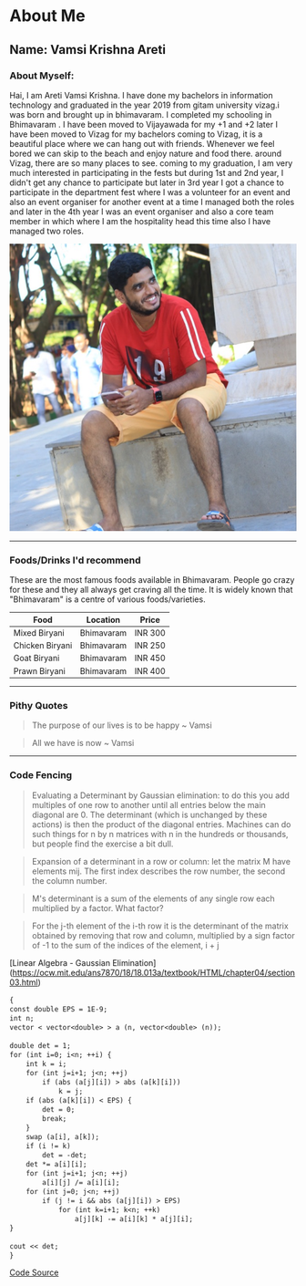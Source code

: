# About Me

## Name: Vamsi Krishna Areti

### About Myself:
 Hai, I am Areti Vamsi Krishna. I have done my bachelors in information technology and graduated in the year 2019 from gitam university vizag.i was born and brought up in bhimavaram. I completed my schooling in Bhimavaram .  I have been moved to Vijayawada for my +1 and +2 later I have been moved to Vizag for my bachelors coming to Vizag, it is a beautiful place where we can hang out with friends. Whenever we feel bored we can skip to the beach and enjoy nature and food there. around Vizag, there are so many places to see. coming to my graduation, I am very much interested in participating in the fests but during 1st and 2nd year, I didn't get any chance to participate but later in 3rd year I got a chance to participate in the department fest where I was a volunteer for an event and also an event organiser for another event at a time I managed both the roles and later in the 4th year I was an event organiser and also a core team member in which where I am the hospitality head this time also I have managed two roles.

 ![MyProfilePicture](MyProfilePic.jpg)

---
### Foods/Drinks I'd recommend

 These are the most famous foods available in Bhimavaram.
 People go crazy for these and they all always get craving all the time.
 It is widely known that "Bhimavaram" is a centre of various foods/varieties.


|            Food               |            Location               |            Price              |
|-------------------------------|-----------------------------------|-------------------------------|
|       Mixed Biryani           |            Bhimavaram             |            INR 300            |
|       Chicken Biryani         |            Bhimavaram             |            INR 250            |
|       Goat Biryani            |            Bhimavaram             |            INR 450            |
|       Prawn Biryani           |            Bhimavaram             |            INR 400            |

---
### Pithy Quotes
> The purpose of our lives is to be happy ~ Vamsi

> All we have is now ~ Vamsi
 
 ---
 ### Code Fencing
 > Evaluating a Determinant by Gaussian elimination: to do this you add multiples of one row to another until all entries below the main diagonal are 0. The determinant (which is unchanged by these actions) is then the product of the diagonal entries. Machines can do such things for n by n matrices with n in the hundreds or thousands, but people find the exercise a bit dull.

> Expansion of a determinant  in a row or column: let the matrix M have elements mij. The first index describes the row number, the second the column number.

> M's determinant is a sum of the elements of any single row each multiplied by a factor. What factor?

> For the j-th element of the i-th row it is the determinant of the matrix obtained by removing that row and column, multiplied by a sign factor of -1 to the sum of the indices of the element, i + j

[Linear Algebra - Gaussian Elimination] (https://ocw.mit.edu/ans7870/18/18.013a/textbook/HTML/chapter04/section03.html)

```
{
const double EPS = 1E-9;
int n;
vector < vector<double> > a (n, vector<double> (n));

double det = 1;
for (int i=0; i<n; ++i) {
    int k = i;
    for (int j=i+1; j<n; ++j)
        if (abs (a[j][i]) > abs (a[k][i]))
            k = j;
    if (abs (a[k][i]) < EPS) {
        det = 0;
        break;
    }
    swap (a[i], a[k]);
    if (i != k)
        det = -det;
    det *= a[i][i];
    for (int j=i+1; j<n; ++j)
        a[i][j] /= a[i][i];
    for (int j=0; j<n; ++j)
        if (j != i && abs (a[j][i]) > EPS)
            for (int k=i+1; k<n; ++k)
                a[j][k] -= a[i][k] * a[j][i];
}

cout << det;
}
```
[Code Source](https://cp-algorithms.com/linear_algebra/determinant-gauss.html)
